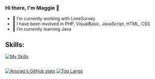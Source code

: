 ### Hi there, I'm Maggie 👋
- 🔭 I’m currently working with LimeSurvey 
- 🔭 I have been involved in PHP, VisualBasic, JavaScript, HTML, CSS
- 🌱 I’m currently learning Java

## Skills: 
[![My Skills](https://skillicons.dev/icons?i=java,php,js,html,css,vscode,idea,visualstudio,postgres,mysql,regex)](https://skillicons.dev)

##
[![Anurag's GitHub stats](https://github-readme-stats.vercel.app/api?username=magdalenavelikova)](https://github.com/anuraghazra/github-readme-stats)
[![Top Langs](https://github-readme-stats.vercel.app/api/top-langs/?username=magdalenavelikova)](https://github.com/anuraghazra/github-readme-stats)
<!--
**magdalenavelikova/magdalenavelikova** is a ✨ _special_ ✨ repository because its `README.md` (this file) appears on your GitHub profile.

- 🔭 I’m currently working with LimeSurvey 
- 🔭 I have been involved in PHP, VisualBasic, JavaScript, HTML, CSS
- 🌱 I’m currently learning Java
- 👯 I’m looking to collaborate on ...
- 🤔 I’m looking for help with ...
- 💬 Ask me about ...
- 📫 How to reach me: ...
- 😄 Pronouns: ...
- ⚡ Fun fact: ...
-->

